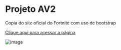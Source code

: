 # Projeto AV2

Copia do site oficial do Fortnite com uso de bootstrap

[Clique aqui para acessar a página](https://projeto-av2-fortnite.netlify.app)


![image](https://github.com/ArrozDoce007/projeto-AV2/assets/143344186/63c7d2c1-663c-400b-bfcb-63788a824ae4)
